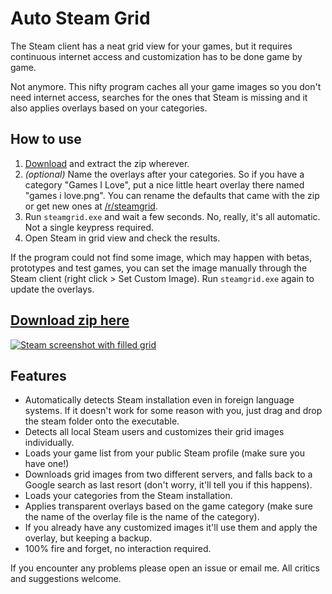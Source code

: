 Auto Steam Grid
===============


The Steam client has a neat grid view for your games, but it requires
continuous internet access and customization has to be done game by game.

Not anymore. This nifty program caches all your game images so you don't need
internet access, searches for the ones that Steam is missing and it also
applies overlays based on your categories.

How to use
----------

1. [Download](https://github.com/boppreh/steamgrid/releases/download/v1.0.1/steamgrid.zip) and extract the zip wherever.
2. *(optional)* Name the overlays after your categories. So if you have a category "Games I Love", put a nice little heart overlay there named "games i love.png". You can rename the defaults that came with the zip or get new ones at [/r/steamgrid](http://www.reddit.com/r/steamgrid/wiki/overlays).
3. Run `steamgrid.exe` and wait a few seconds. No, really, it's all automatic. Not a single keypress required.
4. Open Steam in grid view and check the results.

If the program could not find some image, which may happen with betas, prototypes and test games, you can set the image manually through the Steam client (right click > Set Custom Image). Run `steamgrid.exe` again to update the overlays.

[Download zip here](https://github.com/boppreh/steamgrid/releases/download/v1.0.1/steamgrid.zip)
---

[![Steam screenshot with filled grid](http://i.imgur.com/abnqZ6C.png)](https://github.com/boppreh/steamgrid/releases/download/v1.0.1/steamgrid.zip)


Features
--------

- Automatically detects Steam installation even in foreign language systems. If
  it doesn't work for some reason with you, just drag and drop the steam folder
  onto the executable.
- Detects all local Steam users and customizes their grid images individually.
- Loads your game list from your public Steam profile (make sure you have one!)
- Downloads grid images from two different servers, and falls back to a Google
  search as last resort (don't worry, it'll tell you if this happens).
- Loads your categories from the Steam installation.
- Applies transparent overlays based on the game category (make sure the name
  of the overlay file is the name of the category).
- If you already have any customized images it'll use them and apply the
  overlay, but keeping a backup.
- 100% fire and forget, no interaction required.

If you encounter any problems please open an issue or email me. All critics and
suggestions welcome.
